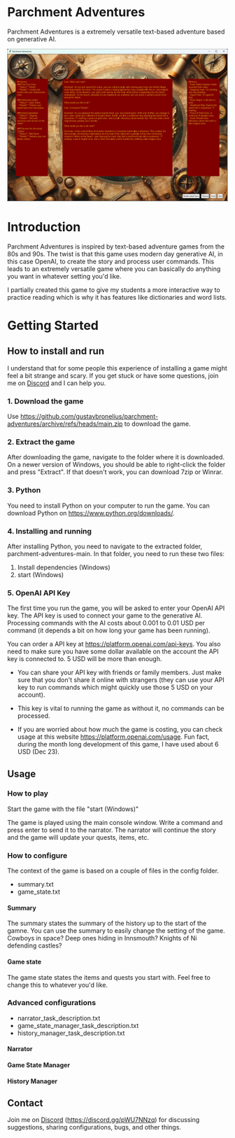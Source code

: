 # Parchment Adventures

Parchment Adventures is a extremely versatile text-based adventure based on generative AI.

![Parchment Adventures Screenshot](assets/images/Parchment-adventures.png)

# Introduction
Parchment Adventures is inspired by text-based adventure games from the 80s and 90s. The twist is that this game uses modern day generative AI, in this case OpenAI, to create the story and process user commands. This leads to an extremely versatile game where you can basically do anything you want in whatever setting you'd like.

I partially created this game to give my students a more interactive way to practice reading which is why it has features like dictionaries and word lists.

# Getting Started
## How to install and run
I understand that for some people this experience of installing a game might feel a bit strange and scary. If you get stuck or have some questions, join me on [Discord](https://discord.gg/pWU7NNzq) and I can help you.

### 1. Download the game
Use https://github.com/gustavbronelius/parchment-adventures/archive/refs/heads/main.zip to download the game.

### 2. Extract the game
After downloading the game, navigate to the folder where it is downloaded. On a newer version of Windows, you should be able to right-click the folder and press "Extract". If that doesn't work, you can download 7zip or Winrar.

### 3. Python
You need to install Python on your computer to run the game. You can download Python on https://www.python.org/downloads/.

### 4. Installing and running
After installing Python, you need to navigate to the extracted folder, parchment-adventures-main. In that folder, you need to run these two files:

1. Install dependencies (Windows)
2. start (Windows)

### 5. OpenAI API Key
The first time you run the game, you will be asked to enter your OpenAI API key. The API key is used to connect your game to the generative AI. Processing commands with the AI costs about 0.001 to 0.01 USD per command (it depends a bit on how long your game has been running).

You can order a API key at https://platform.openai.com/api-keys. You also need to make sure you have some dollar available on the account the API key is connected to. 5 USD will be more than enough.

- You can share your API key with friends or family members. Just make sure that you don't share it online with strangers (they can use your API key to run commands which might quickly use those 5 USD on your account).

- This key is vital to running the game as without it, no commands can be processed.

- If you are worried about how much the game is costing, you can check usage at this website https://platform.openai.com/usage. Fun fact, during the month long development of this game, I have used about 6 USD (Dec 23).

## Usage
### How to play
Start the game with the file "start (Windows)"

The game is played using the main console window. Write a command and press enter to send it to the narrator. The narrator will continue the story and the game will update your quests, items, etc.

### How to configure
The context of the game is based on a couple of files in the config folder.

- summary.txt
- game_state.txt

#### Summary
The summary states the summary of the history up to the start of the gamne. You can use the summary to easily change the setting of the game. Cowboys in space? Deep ones hiding in Innsmouth? Knights of Ni defending castles?

#### Game state
The game state states the items and quests you start with. Feel free to change this to whatever you'd like. 

### Advanced configurations
- narrator_task_description.txt
- game_state_manager_task_description.txt
- history_manager_task_description.txt

#### Narrator
#### Game State Manager
#### History Manager

## Contact
Join me on [Discord](https://discord.gg/pWU7NNzq) (https://discord.gg/pWU7NNzq) for discussing suggestions, sharing configurations, bugs, and other things.